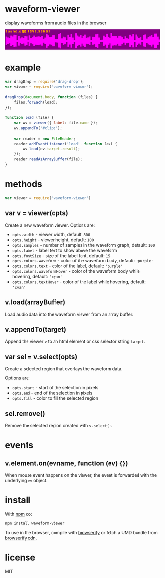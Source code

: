 # waveform-viewer

display waveforms from audio files in the browser

![waveform](example/waveform.png)

# example

``` js
var dragDrop = require('drag-drop');
var viewer = require('waveform-viewer');

dragDrop(document.body, function (files) {
    files.forEach(load);
});

function load (file) {
    var wv = viewer({ label: file.name });
    wv.appendTo('#clips');
    
    var reader = new FileReader;
    reader.addEventListener('load', function (ev) {
        wv.load(ev.target.result);
    });
    reader.readAsArrayBuffer(file);
}
```

# methods

``` js
var viewer = require('waveform-viewer')
```

## var v = viewer(opts)

Create a new waveform viewer. Options are:

* `opts.width` - viewer width, default: `800`
* `opts.height` - viewer height, default: `100`
* `opts.samples` - number of samples in the waveform graph, default: `100`
* `opts.label` - label text to show above the waveform
* `opts.fontSize` - size of the label font, default: `15`
* `opts.colors.waveform` - color of the waveform body, default: `'purple'`
* `opts.colors.text` - color of the label, default: `'purple'`
* `opts.colors.waveformHover` - color of the waveform body while hovering,
default: `'cyan'`
* `opts.colors.textHover` - color of the label while hovering, default: `'cyan'`

## v.load(arrayBuffer)

Load audio data into the waveform viewer from an array buffer.

## v.appendTo(target)

Append the viewer `v` to an html element or css selector string `target`.

## var sel = v.select(opts)

Create a selected region that overlays the waveform data.

Options are:

* `opts.start` - start of the selection in pixels
* `opts.end` -  end of the selection in pixels
* `opts.fill` - color to fill the selected region

## sel.remove()

Remove the selected region created with `v.select()`.

# events

## v.element.on(evname, function (ev) {})

When mouse event happens on the viewer, the event is forwarded with the
underlying `ev` object.

# install

With [npm](https://npmjs.org) do:

```
npm install waveform-viewer
```

To use in the browser, compile with [browserify](http://browserify.org) or fetch
a UMD bundle from [browserify cdn](http://wzrd.in).

# license

MIT
